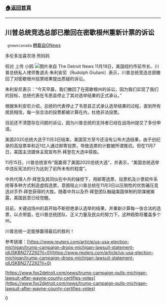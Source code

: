 ###  [:house:返回首頁](https://github.com/ourhimalayas/txt)
---

## 川普总统竞选总部已撤回在密歇根州重新计票的诉讼
` gnewscanada` [轉載自GNews](https://gnews.org/zh-hans/573828/)

多伦多加喜农场 熊妈妈

校对 上传 小鸥
![](https://gnews-media-offload.s3.amazonaws.com/wp-content/uploads/2020/11/19171158/%E5%B7%9D%E6%99%AE-2.jpg)图片来自 The Detroit News
11月19日，美国纽约市前市长、川普总统私人律师鲁道夫·朱利安尼（Rudolph Giuliani）表示，川普总统竞选总部撤回了对密歇根州投票结果提出质疑的诉讼。

朱利安尼表示：“今天早晨，我们撤回了在密歇根州的诉讼，因为我们实现了我们的目标，总统代表在韦恩县停止了其对选举结果的正式承认。”

根据朱利安尼介绍，总统的代表停止了韦恩县正式承认选举结果的过程，直到所有居民相信，每一张合法的投票都被计算在内，杜绝非法投票。

目前还不清楚存在问题的诉讼，因为川普总统的支持者已经在战场州提交了多份申请。

美国2020总统大选于11月3日结束，美国官方至今还没有公布大选结果，由于创纪录的高投票率和近1亿人通过邮寄投票，导致选票的计数被所谓推迟。但在11月7日，美国主流媒体主观宣布乔∙拜登在大选中获胜。

11月15日，川普总统宣布“我赢得了美国2020总统大选”，并表示，“美国总统选举中违反宪法的行为达到了前所未有的程度”。

中共代理人乔∙拜登及其同伙在中共的操控下，用邮寄选票、投票机及计票软件系统等多种方式制造虚假选票，意图阻止川普总统在11月3日以压倒性的优势碾压竞选对手乔∙拜登获得的大胜。随着中共以及乔∙拜登团队触碰美国体制的阴谋被揭露，美国民意已经觉醒。

目前，关键战场州的县开始不断拒绝承认选举的结果，并重新计算每一张合法的选票，以点带面，在川普总统团队、正义力量及民众的努力下，这种趋势将覆盖多个州。

川普总统一定能够赢得最后的胜利！

参考链接：[https://www.reuters.com/article/us-usa-election-michigan/trump-campaign-drops-michigan-lawsuit-statement-idUSKBN27Z292?il=0](https://www.reuters.com/article/us-usa-election-michigan/trump-campaign-drops-michigan-lawsuit-statement-idUSKBN27Z292?il=0)

[https://www.fox2detroit.com/news/trump-campaign-pulls-michigan-lawsuit-after-wayne-county-certifies-votes](https://www.fox2detroit.com/news/trump-campaign-pulls-michigan-lawsuit-after-wayne-county-certifies-votes)

0
